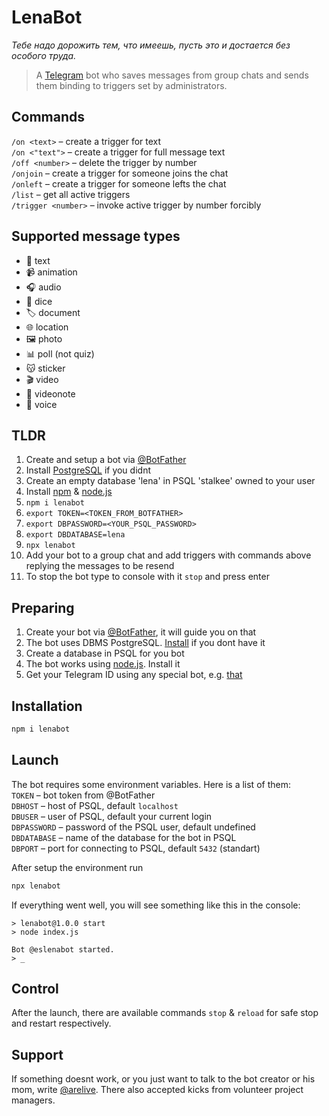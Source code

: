 # LenaBot
*Тебе надо дорожить тем, что имеешь, пусть это и достается без особого труда.*

> A [Telegram](//telegram.org) bot who saves messages from group chats and sends them binding to triggers set by administrators.

## Commands
`/on <text>` – create a trigger for text  
`/on <"text">` – create a trigger for full message text  
`/off <number>` – delete the trigger by number  
`/onjoin` – create a trigger for someone joins the chat  
`/onleft` – create a trigger for someone lefts the chat  
`/list` – get all active triggers  
`/trigger <number>` – invoke active trigger by number forcibly

## Supported message types
+ 📃 text
+ 📹 animation
+ 🎧 audio
+ 🎲 dice
+ 🏷️ document
+ 🌐 location
+ 🖼️ photo
+ 📊 poll (not quiz)
+ 😽 sticker
+ 🎬 video
+ 🎥 videonote
+ 🎤 voice

## TLDR
1. Create and setup a bot via [@BotFather](//t.me/BotFather)
2. Install [PostgreSQL](//www.postgresql.org/download/) if you didnt
3. Create an empty database 'lena' in PSQL 'stalkee' owned to your user
4. Install [npm](//www.npmjs.com) & [node.js](//npmjs.com/package/node)
5. `npm i lenabot`
6. `export TOKEN=<TOKEN_FROM_BOTFATHER>`
7. `export DBPASSWORD=<YOUR_PSQL_PASSWORD>`
8. `export DBDATABASE=lena`
9. `npx lenabot`
10. Add your bot to a group chat and add triggers with commands above replying the messages to be resend
11. To stop the bot type to console with it `stop` and press enter

## Preparing
1. Create your bot via [@BotFather](//t.me/BotFather), it will guide you on that
2. The bot uses DBMS PostgreSQL. [Install](//www.postgresql.org/download/) if you dont have it
3. Create a database in PSQL for you bot
4. The bot works using [node.js](//npmjs.com/package/node). Install it
5. Get your Telegram ID using any special bot, e.g. [that](//t.me/myidbot)

## Installation
```bash
npm i lenabot
```

## Launch
The bot requires some environment variables. Here is a list of them:  
`TOKEN` – bot token from @BotFather  
`DBHOST` – host of PSQL, default `localhost`  
`DBUSER` – user of PSQL, default your current login  
`DBPASSWORD` – password of the PSQL user, default undefined  
`DBDATABASE` – name of the database for the bot in PSQL  
`DBPORT` – port for connecting to PSQL, default `5432` (standart)

After setup the environment run
```bash
npx lenabot
```

If everything went well, you will see something like this in the console:
```
> lenabot@1.0.0 start
> node index.js

Bot @eslenabot started.
> _
```

## Control
After the launch, there are available commands `stop` & `reload` for safe stop and restart respectively.

## Support
If something doesnt work, or you just want to talk to the bot creator or his mom, write [@arelive](//t.me/arelive). There also accepted kicks from volunteer project managers.
